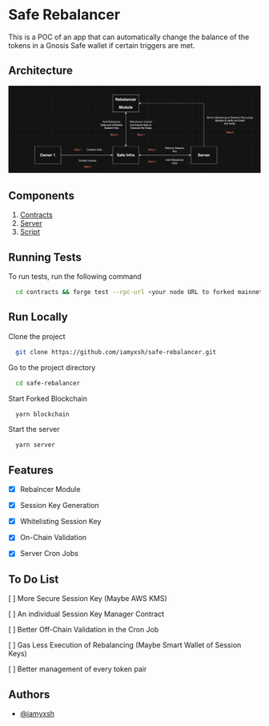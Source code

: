 # Safe Rebalancer

This is a POC of an app that can automatically change the balance of the tokens in a Gnosis Safe wallet if certain triggers are met.

## Architecture

![Architecture](./visuals/Architecture.png)

## Components

1. [Contracts](https://github.com/iamyxsh/safe-rebalancer/tree/master/contracts)
2. [Server](https://github.com/iamyxsh/safe-rebalancer/tree/master/server)
3. [Script](https://github.com/iamyxsh/safe-rebalancer/tree/master/scripts)

## Running Tests

To run tests, run the following command

```bash
  cd contracts && forge test --rpc-url <your node URL to forked mainnet>

```

## Run Locally

Clone the project

```bash
  git clone https://github.com/iamyxsh/safe-rebalancer.git
```

Go to the project directory

```bash
  cd safe-rebalancer
```

Start Forked Blockchain

```bash
  yarn blockchain
```

Start the server

```bash
  yarn server
```

## Features

- [x] Rebalncer Module

- [x] Session Key Generation

- [x] Whitelisting Session Key

- [x] On-Chain Validation

- [x] Server Cron Jobs

## To Do List

[ ] More Secure Session Key (Maybe AWS KMS)

[ ] An individual Session Key Manager Contract

[ ] Better Off-Chain Validation in the Cron Job

[ ] Gas Less Execution of Rebalancing (Maybe Smart Wallet of Session Keys)

[ ] Better management of every token pair

## Authors

- [@iamyxsh](http://iamyxsh.dev)

